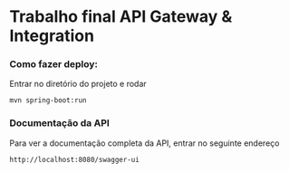 # Trabalho final API Gateway & Integration

### Como fazer deploy:
Entrar no diretório do projeto e rodar
```
mvn spring-boot:run 
```

### Documentação da API
Para ver a documentação completa da API, entrar no seguinte endereço
```
http://localhost:8080/swagger-ui
```